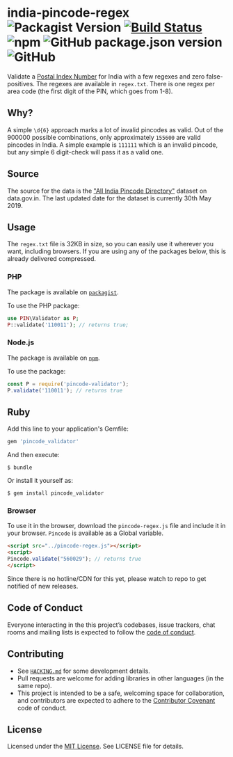 # india-pincode-regex ![Packagist Version](https://img.shields.io/packagist/v/captn3m0/pincode?style=plastic) [![Build Status](https://travis-ci.org/captn3m0/india-pincode-regex.svg?branch=master)](https://travis-ci.org/captn3m0/india-pincode-regex) ![npm](https://img.shields.io/npm/v/pincode-validator?style=plastic) ![GitHub package.json version](https://img.shields.io/github/package-json/v/captn3m0/india-pincode-regex?style=plastic) ![GitHub](https://img.shields.io/github/license/captn3m0/india-pincode-regex?style=plastic)

Validate a [Postal Index Number][wiki] for India with a few regexes and zero false-positives. The regexes are available in `regex.txt`. There is one regex per area code (the first digit of the PIN, which goes from 1-8).

## Why?

A simple `\d{6}` approach marks a lot of invalid pincodes as valid. Out of the 900000 possible combinations, only approximately `155600` are valid pincodes in India. A simple example is `111111` which is an invalid pincode, but any simple 6 digit-check will pass it as a valid one.

## Source

The source for the data is the ["All India Pincode Directory"](https://data.gov.in/resources/all-india-pincode-directory) dataset on data.gov.in. The last updated date for the dataset is currently 30th May 2019.

## Usage

The `regex.txt` file is 32KB in size, so you can easily use it wherever you want, including browsers. If you are using any of the packages below, this is already delivered compressed.

### PHP

The package is available on [`packagist`](https://packagist.org/packages/captn3m0/pincode).

To use the PHP package:

```php
use PIN\Validator as P;
P::validate('110011'); // returns true;
```

### Node.js

The package is available on [`npm`](https://www.npmjs.com/package/pincode-validator).

To use the package:

```js
const P = require('pincode-validator');
P.validate('110011'); // returns true
````

## Ruby

Add this line to your application's Gemfile:

```ruby
gem 'pincode_validator'
```

And then execute:

    $ bundle

Or install it yourself as:

    $ gem install pincode_validator

### Browser

To use it in the browser, download the `pincode-regex.js` file and include it in your browser. `Pincode` is available as a Global variable.

```html
<script src="../pincode-regex.js"></script>
<script>
Pincode.validate("560029"); // returns true
</script>
```

Since there is no hotline/CDN for this yet, please watch to repo to get notified of new releases.

## Code of Conduct

Everyone interacting in the this project’s codebases, issue trackers, chat rooms and mailing lists is expected to follow the [code of conduct](https://github.com/captn3m0/outliner/blob/master/CODE_OF_CONDUCT.md).


## Contributing

- See [`HACKING.md`](HACKING.md) for some development details.
- Pull requests are welcome for adding libraries in other languages (in the same repo).
- This project is intended to be a safe, welcoming space for collaboration, and contributors are expected to adhere to the [Contributor Covenant](http://contributor-covenant.org) code of conduct.

## License

Licensed under the [MIT License](https://nemo.mit-license.org/). See LICENSE file for details.

[wiki]: https://en.wikipedia.org/wiki/Postal_Index_Number
